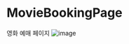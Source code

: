 # MovieBookingPage
영화 예매 페이지
![image](https://user-images.githubusercontent.com/73218962/152631207-4c86dcbb-8c08-4394-b32a-0d271a0d5c43.png)
